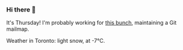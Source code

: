 ### Hi there :wave:

It's Thursday! I'm probably working for [this bunch](https://github.com/kohofinancial), maintaining a Git mailmap.

Weather in Toronto: light snow, at -7°C.
